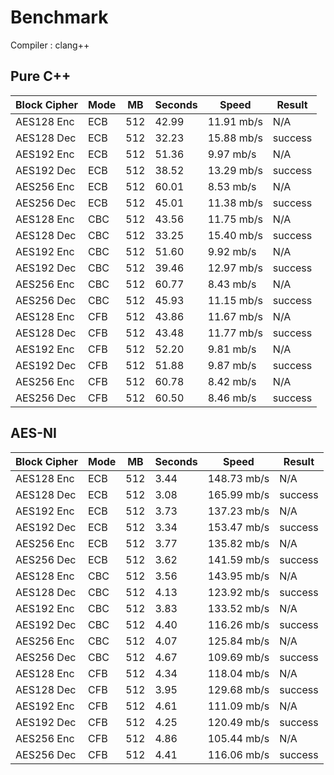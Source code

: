 # Benchmark

Compiler : clang++

## Pure C++

| Block Cipher | Mode | MB | Seconds | Speed | Result |
| ------------ | ---- | -- | ------- | ----- | ------ |
| AES128 Enc | ECB | 512 | 42.99 | 11.91 mb/s | N/A |
| AES128 Dec | ECB | 512 | 32.23 | 15.88 mb/s | success |
| AES192 Enc | ECB | 512 | 51.36 | 9.97 mb/s | N/A |
| AES192 Dec | ECB | 512 | 38.52 | 13.29 mb/s | success |
| AES256 Enc | ECB | 512 | 60.01 | 8.53 mb/s | N/A |
| AES256 Dec | ECB | 512 | 45.01 | 11.38 mb/s | success |
| AES128 Enc | CBC | 512 | 43.56 | 11.75 mb/s | N/A |
| AES128 Dec | CBC | 512 | 33.25 | 15.40 mb/s | success |
| AES192 Enc | CBC | 512 | 51.60 | 9.92 mb/s | N/A |
| AES192 Dec | CBC | 512 | 39.46 | 12.97 mb/s | success |
| AES256 Enc | CBC | 512 | 60.77 | 8.43 mb/s | N/A |
| AES256 Dec | CBC | 512 | 45.93 | 11.15 mb/s | success |
| AES128 Enc | CFB | 512 | 43.86 | 11.67 mb/s | N/A |
| AES128 Dec | CFB | 512 | 43.48 | 11.77 mb/s | success |
| AES192 Enc | CFB | 512 | 52.20 | 9.81 mb/s | N/A |
| AES192 Dec | CFB | 512 | 51.88 | 9.87 mb/s | success |
| AES256 Enc | CFB | 512 | 60.78 | 8.42 mb/s | N/A |
| AES256 Dec | CFB | 512 | 60.50 | 8.46 mb/s | success |

## AES-NI

| Block Cipher | Mode | MB | Seconds | Speed | Result |
| ------------ | ---- | -- | ------- | ----- | ------ |
| AES128 Enc | ECB | 512 | 3.44 | 148.73 mb/s | N/A |
| AES128 Dec | ECB | 512 | 3.08 | 165.99 mb/s | success |
| AES192 Enc | ECB | 512 | 3.73 | 137.23 mb/s | N/A |
| AES192 Dec | ECB | 512 | 3.34 | 153.47 mb/s | success |
| AES256 Enc | ECB | 512 | 3.77 | 135.82 mb/s | N/A |
| AES256 Dec | ECB | 512 | 3.62 | 141.59 mb/s | success |
| AES128 Enc | CBC | 512 | 3.56 | 143.95 mb/s | N/A |
| AES128 Dec | CBC | 512 | 4.13 | 123.92 mb/s | success |
| AES192 Enc | CBC | 512 | 3.83 | 133.52 mb/s | N/A |
| AES192 Dec | CBC | 512 | 4.40 | 116.26 mb/s | success |
| AES256 Enc | CBC | 512 | 4.07 | 125.84 mb/s | N/A |
| AES256 Dec | CBC | 512 | 4.67 | 109.69 mb/s | success |
| AES128 Enc | CFB | 512 | 4.34 | 118.04 mb/s | N/A |
| AES128 Dec | CFB | 512 | 3.95 | 129.68 mb/s | success |
| AES192 Enc | CFB | 512 | 4.61 | 111.09 mb/s | N/A |
| AES192 Dec | CFB | 512 | 4.25 | 120.49 mb/s | success |
| AES256 Enc | CFB | 512 | 4.86 | 105.44 mb/s | N/A |
| AES256 Dec | CFB | 512 | 4.41 | 116.06 mb/s | success |

